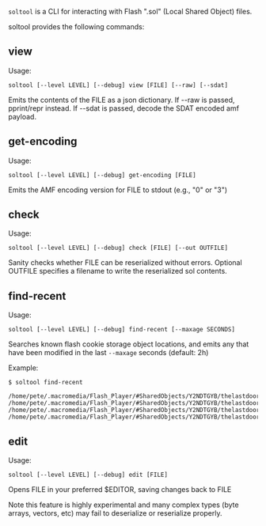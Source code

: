 `soltool` is a CLI for interacting with Flash ".sol" (Local Shared Object) files.

soltool provides the following commands:

view
----

Usage:
```
soltool [--level LEVEL] [--debug] view [FILE] [--raw] [--sdat]
```
Emits the contents of the FILE as a json dictionary.  If --raw is passed,
pprint/repr instead.  If --sdat is passed, decode the SDAT encoded amf payload.

get-encoding
------------

Usage:
```
soltool [--level LEVEL] [--debug] get-encoding [FILE]
```
Emits the AMF encoding version for FILE to stdout (e.g., "0" or "3")

check
-----

Usage:
```
soltool [--level LEVEL] [--debug] check [FILE] [--out OUTFILE]
```
Sanity checks whether FILE can be reserialized without errors.
Optional OUTFILE specifies a filename to write the reserialized sol contents.

find-recent
-----------

Usage:
```
soltool [--level LEVEL] [--debug] find-recent [--maxage SECONDS]
```

Searches known flash cookie storage object locations, and emits any that have been
modified in the last `--maxage` seconds (default: 2h)

Example:
```
$ soltool find-recent

/home/pete/.macromedia/Flash_Player/#SharedObjects/Y2NDTGYB/thelastdoor.com/swf/extra1/dnff843ax81.swf/log.txt.sol
/home/pete/.macromedia/Flash_Player/#SharedObjects/Y2NDTGYB/thelastdoor.com/swf/extra1/dnff843ax81.swf/Flox.ON2BkMxSaXggeLzP.sol
/home/pete/.macromedia/Flash_Player/#SharedObjects/Y2NDTGYB/thelastdoor.com/swf/extra1/dnff843ax81.swf/savegame.sol
/home/pete/.macromedia/Flash_Player/#SharedObjects/Y2NDTGYB/thelastdoor.com/swf/extra1/dnff843ax81.swf/Flox.RestSer#/vice.queue.ON2BkMxSaXggeLzP.sol
```

edit
----

Usage:
```
soltool [--level LEVEL] [--debug] edit [FILE]
```

Opens FILE in your preferred $EDITOR, saving changes back to FILE

Note this feature is highly experimental and many complex types
(byte arrays, vectors, etc) may fail to deserialize or reserialize properly.
